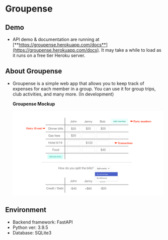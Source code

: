 # Groupense

## Demo

- API demo & documentation are running at [**https://groupense.herokuapp.com/docs**](https://groupense.herokuapp.com/docs). It may take a while to load as it runs on a free tier Heroku server.

## About Groupense

- Groupense is a simple web app that allows you to keep track of expenses for each member in a group. You can use it for group trips, club activities, and many more. (In development)

    **Groupense Mockup**

    ![readme_resources/groupense-mockup.png](readme_resources/groupense-mockup.png)

## Environment

- Backend framework: FastAPI
- Python ver: 3.9.5
- Database: SQLite3

